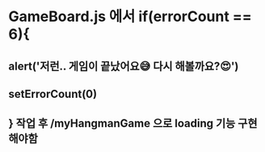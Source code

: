 # GameBoard.js 에서 if(errorCount == 6){

## alert('저런.. 게임이 끝났어요😅 다시 해볼까요?😍')
## setErrorCount(0)
## } 작업 후 /myHangmanGame 으로 loading 기능 구현해야함

